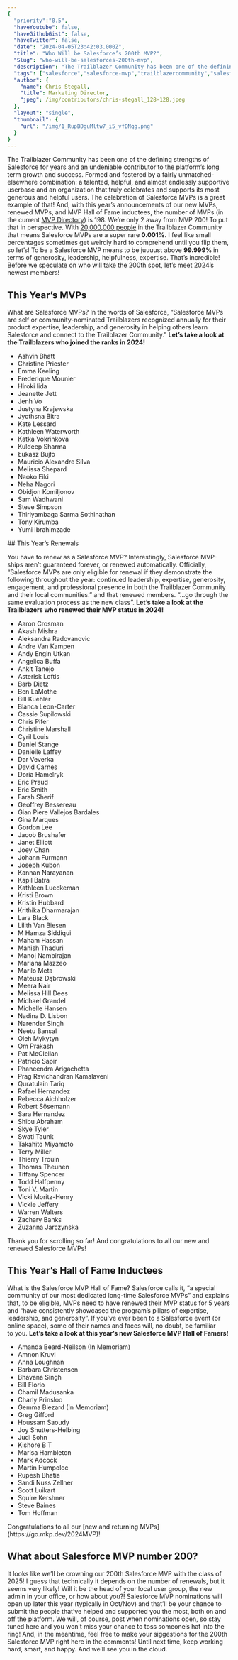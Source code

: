 ```yaml
---
{
  "priority":"0.5",
  "haveYoutube": false,
  "haveGithubGist": false,
  "haveTwitter": false,
  "date": "2024-04-05T23:42:03.000Z",
  "title": "Who Will be Salesforce’s 200th MVP?",
  "Slug": "who-will-be-salesforces-200th-mvp",
  "description": "The Trailblazer Community has been one of the defining strengths of Salesforce for years and an undeniable contributor to the platform’s long term growth and success. Formed and fostered by a fairly unmatched-elsewhere combination: a talented, helpful, and almost endlessly supportive userbase and an organization that truly celebrates and supports its most generous and helpful users. The celebration of Salesforce MVPs is a great example of that!.",
  "tags": ["salesforce","salesforce-mvp","trailblazercommunity","salesforce-communities","salesforce-trailblazer"],
  "author": {
    "name": Chris Stegall,
    "title": Marketing Director,
    "jpeg": /img/contributors/chris-stegall_128-128.jpeg
  },
  "layout": "single",
  "thumbnail": {
    "url": "/img/1_RupBDguMltw7_i5_vfDNqg.png"
  }
}
---
```

The Trailblazer Community has been one of the defining strengths of Salesforce for years and an undeniable contributor to the platform’s long term growth and success. Formed and fostered by a fairly unmatched-elsewhere combination: a talented, helpful, and almost endlessly supportive userbase and an organization that truly celebrates and supports its most generous and helpful users. The celebration of Salesforce MVPs is a great example of that!
And, with this year’s announcements of our new MVPs, renewed MVPs, and MVP Hall of Fame inductees, the number of MVPs (in the current [MVP Directory](https://go.mkp.dev/MVPDirectory)) is 198.
We’re only 2 away from MVP 200!
To put that in perspective. With [20,000,000 people](https://go.mkp.dev/SFFacts) in the Trailblazer Community that means Salesforce MVPs are a super rare <strong>0.001%</strong>.
I feel like small percentages sometimes get weirdly hard to comprehend until you flip them, so let’s! To be a Salesforce MVP means to be juuuust above <strong>99.999% </strong>in terms of generosity, leadership, helpfulness, expertise. That’s incredible!
Before we speculate on who will take the 200th spot, let’s meet 2024’s newest members!

## This Year’s MVPs

What are Salesforce MVPs?
In the words of Salesforce, “Salesforce MVPs are self or community-nominated Trailblazers recognized annually for their product expertise, leadership, and generosity in helping others learn Salesforce and connect to the Trailblazer Community.”
<strong>Let’s take a look at the Trailblazers who joined the ranks in 2024!</strong>
<ul><li>Ashvin Bhatt</li><li>Christine Priester</li><li>Emma Keeling</li><li>Frederique Mounier</li><li>Hiroki Iida</li><li>Jeanette Jett</li><li>Jenh Vo</li><li>Justyna Krajewska</li><li>Jyothsna Bitra</li><li>Kate Lessard</li><li>Kathleen Waterworth</li><li>Katka Vokrinkova</li><li>Kuldeep Sharma</li><li>Łukasz Bujło</li><li>Mauricio Alexandre Silva</li><li>Melissa Shepard</li><li>Naoko Eiki</li><li>Neha Nagori</li><li>Obidjon Komiljonov</li><li>Sam Wadhwani</li><li>Steve Simpson</li><li>Thiriyambaga Sarma Sothinathan</li><li>Tony Kirumba</li><li>Yumi Ibrahimzade</li></ul>
## This Year’s Renewals

You have to renew as a Salesforce MVP? Interestingly, Salesforce MVP-ships aren’t guaranteed forever, or renewed automatically.
Officially, “Salesforce MVPs are only eligible for renewal if they demonstrate the following throughout the year: continued leadership, expertise, generosity, engagement, and professional presence in both the Trailblazer Community and their local communities.” and that renewed members. “…go through the same evaluation process as the new class”.
<strong>Let’s take a look at the Trailblazers who renewed their MVP status in 2024!</strong>
<ul><li>Aaron Crosman</li><li>Akash Mishra</li><li>Aleksandra Radovanovic</li><li>Andre Van Kampen</li><li>Andy Engin Utkan</li><li>Angelica Buffa</li><li>Ankit Tanejo</li><li>Asterisk Loftis</li><li>Barb Dietz</li><li>Ben LaMothe</li><li>Bill Kuehler</li><li>Blanca Leon-Carter</li><li>Cassie Supilowski</li><li>Chris Pifer</li><li>Christine Marshall</li><li>Cyril Louis</li><li>Daniel Stange</li><li>Danielle Laffey</li><li>Dar Veverka</li><li>David Carnes</li><li>Doria Hamelryk</li><li>Eric Praud</li><li>Eric Smith</li><li>Farah Sherif</li><li>Geoffrey Bessereau</li><li>Gian Piere Vallejos Bardales</li><li>Gina Marques</li><li>Gordon Lee</li><li>Jacob Brushafer</li><li>Janet Elliott</li><li>Joey Chan</li><li>Johann Furmann</li><li>Joseph Kubon</li><li>Kannan Narayanan</li><li>Kapil Batra</li><li>Kathleen Lueckeman</li><li>Kristi Brown</li><li>Kristin Hubbard</li><li>Krithika Dharmarajan</li><li>Lara Black</li><li>Lilith Van Biesen</li><li>M Hamza Siddiqui</li><li>Maham Hassan</li><li>Manish Thaduri</li><li>Manoj Nambirajan</li><li>Mariana Mazzeo</li><li>Marilo Meta</li><li>Mateusz Dąbrowski</li><li>Meera Nair</li><li>Melissa Hill Dees</li><li>Michael Grandel</li><li>Michelle Hansen</li><li>Nadina D. Lisbon</li><li>Narender Singh</li><li>Neetu Bansal</li><li>Oleh Mykytyn</li><li>Om Prakash</li><li>Pat McClellan</li><li>Patricio Sapir</li><li>Phaneendra Arigachetta</li><li>Prag Ravichandran Kamalaveni</li><li>Quratulain Tariq</li><li>Rafael Hernandez</li><li>Rebecca Aichholzer</li><li>Robert Sösemann</li><li>Sara Hernandez</li><li>Shibu Abraham</li><li>Skye Tyler</li><li>Swati Taunk</li><li>Takahito Miyamoto</li><li>Terry Miller</li><li>Thierry Trouin</li><li>Thomas Theunen</li><li>Tiffany Spencer</li><li>Todd Halfpenny</li><li>Toni V. Martin</li><li>Vicki Moritz-Henry</li><li>Vickie Jeffery</li><li>Warren Walters</li><li>Zachary Banks</li><li>Zuzanna Jarczynska</li></ul>Thank you for scrolling so far! And congratulations to all our new and renewed Salesforce MVPs!

## This Year’s Hall of Fame Inductees

What is the Salesforce MVP Hall of Fame?
Salesforce calls it, “a special community of our most dedicated long-time Salesforce MVPs” and explains that, to be eligible, MVPs need to have renewed their MVP status for 5 years and “have consistently showcased the program’s pillars of expertise, leadership, and generosity”. If you’ve ever been to a Salesforce event (or online space), some of their names and faces will, no doubt, be familiar to you.
<strong>Let’s take a look at this year’s new Salesforce MVP Hall of Famers!</strong>
<ul><li>Amanda Beard-Neilson (In Memoriam)</li><li>Amnon Kruvi</li><li>Anna Loughnan</li><li>Barbara Christensen</li><li>Bhavana Singh</li><li>Bill Florio</li><li>Chamil Madusanka</li><li>Charly Prinsloo</li><li>Gemma Blezard (In Memoriam)</li><li>Greg Gifford</li><li>Houssam Saoudy</li><li>Joy Shutters-Helbing</li><li>Judi Sohn</li><li>Kishore B T</li><li>Marisa Hambleton</li><li>Mark Adcock</li><li>Martin Humpolec</li><li>Rupesh Bhatia</li><li>Sandi Nuss Zellner</li><li>Scott Luikart</li><li>Squire Kershner</li><li>Steve Baines</li><li>Tom Hoffman</li></ul>Congratulations to all our [new and returning MVPs](https://go.mkp.dev/2024MVP)!

## What about Salesforce MVP number 200?

It looks like we’ll be crowning our 200th Salesforce MVP with the class of 2025! I guess that technically it depends on the number of renewals, but it seems very likely!
Will it be the head of your local user group, the new admin in your office, or how about you?!
Salesforce MVP nominations will open up later this year (typically in Oct/Nov) and that’ll be your chance to submit the people that’ve helped and supported you the most, both on and off the platform.
We will, of course, post when nominations open, so stay tuned here and you won’t miss your chance to toss someone’s hat into the ring! And, in the meantime, feel free to make your siggestions for the 200th Salesforce MVP right here in the comments!
Until next time, keep working hard, smart, and happy.
And we’ll see you in the cloud.
